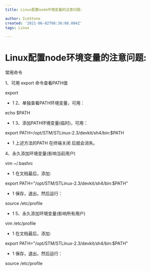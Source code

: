 ```yaml
---
title: Linux配置node环境变量的注意问题:

author: IceStone
created: '2021-06-02T08:36:08.004Z'
tags: Linux

---
```


# Linux配置node环境变量的注意问题:

常用命令

1、可用 export 命令查看PATH值

export

* 1
2、单独查看PATH环境变量，可用：

echo $PATH

* 1
3、添加PATH环境变量(临时)，可用：

export PATH=/opt/STM/STLinux-2.3/devkit/sh4/bin:$PATH

* 1
上述方法的PATH 在终端关闭 后就会消失。

4、永久添加环境变量(影响当前用户)

vim ~/.bashrc

* 1
在文档最后，添加:

export PATH="/opt/STM/STLinux-2.3/devkit/sh4/bin:$PATH"

* 1
保存，退出，然后运行：

source /etc/profile

* 1
5、永久添加环境变量(影响所有用户)

vim /etc/profile

* 1
在文档最后，添加:

export PATH="/opt/STM/STLinux-2.3/devkit/sh4/bin:$PATH"

* 1
保存，退出，然后运行：

source /etc/profile

